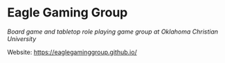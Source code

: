 # Eagle Gaming Group

_Board game and tabletop role playing game group at Oklahoma Christian University_

Website: https://eaglegaminggroup.github.io/

